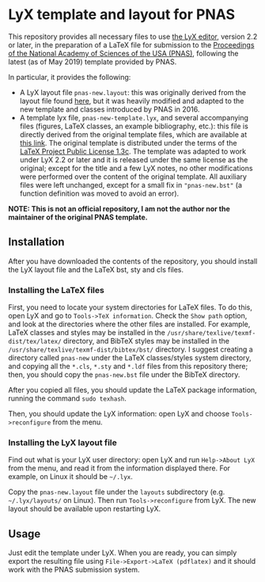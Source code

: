 # LyX template and layout for PNAS

This repository provides all necessary files to use [the LyX editor][LyX], version 2.2 or later, in the preparation
of a LaTeX file for submission to the [Proceedings of the National Academy of Sciences of the USA (PNAS)][PNAS],
following the latest (as of May 2019) template provided by PNAS.

In particular, it provides the following:

* A LyX layout file `pnas-new.layout`: this was originally derived from the layout file found [here][old-layout],
  but it was heavily modified and adapted to the new template and classes introduced by PNAS in 2016.
* A template lyx file, `pnas-new-template.lyx`, and several accompanying files (figures, LaTeX classes, an example
  bibliography, etc.): this file is directly derived from the original template files, which are available
  at [this link][orig-template]. The original template is distributed under the terms of the
  [LaTeX Project Public License 1.3c][LPPL]. The template was adapted to work under LyX 2.2 or later and it is
  released under the same license as the original; except for the title and a few LyX notes, no other modifications
  were performed over the content of the original template. All auxiliary files were left unchanged, except for
  a small fix in `"pnas-new.bst"` (a function definition was moved to avoid an error).

**NOTE: This is not an official repository, I am not the author nor the maintainer of the original PNAS template.**

## Installation

After you have downloaded the contents of the repository, you should install the LyX layout file and the LaTeX bst,
sty and cls files.

### Installing the LaTeX files

First, you need to locate your system directories for LaTeX files. To do this, open LyX and go to `Tools->TeX information`.
Check the `Show path` option, and look at the directories where the other files are installed.
For example, LaTeX classes and styles may be installed in the `/usr/share/texlive/texmf-dist/tex/latex/` directory, and
BibTeX styles may be installed in the `/usr/share/texlive/texmf-dist/bibtex/bst/` directory. I suggest creating a directory
called `pnas-new` under the LaTeX classes/styles system directory, and copying all the `*.cls`, `*.sty` and `*.ldf` files
from this repository there; then, you should copy the `pnas-new.bst` file under the BibTeX directory.

After you copied all files, you should update the LaTeX package information, running the command `sudo texhash`.

Then, you should update the LyX information: open LyX and choose `Tools->reconfigure` from the menu.

### Installing the LyX layout file

Find out what is your LyX user directory: open LyX and run `Help->About LyX` from the menu, and read it from the information
displayed there. For example, on Linux it should be `~/.lyx`.

Copy the `pnas-new.layout` file under the `layouts` subdirectory (e.g. `~/.lyx/layouts/` on Linux). Then run `Tools->reconfigure`
from LyX. The new layout should be available upon restarting LyX.

## Usage

Just edit the template under LyX. When you are ready, you can simply export the resulting file using `File->Export->LaTeX (pdflatex)`
and it should work with the PNAS submission system.


[LyX]: https://www.lyx.org/
[PNAS]: http://www.pnas.org
[old-layout]: https://wiki.lyx.org/Layouts/Pnastwo
[orig-template]: https://www.overleaf.com/latex/templates/template-for-preparing-your-research-report-submission-to-pnas-using-overleaf/fzcbzjvpvnxn#.Vst10_krJhE
[LPPL]: https://www.latex-project.org/lppl/lppl-1-3c/


